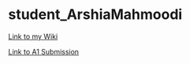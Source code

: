 # student_ArshiaMahmoodi

[Link to my Wiki](https://github.com/bcb420-2020/student_ArshiaMahmoodi/wiki)

[Link to A1 Submission](https://htmlpreview.github.com/bcb420-2020/student_ArshiaMahmoodi/blob/master/Assignment1.html)

